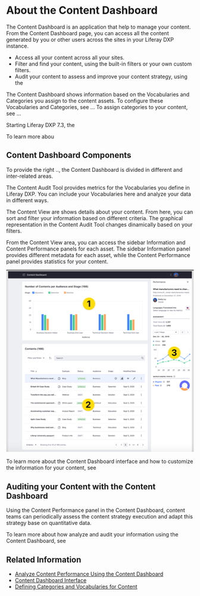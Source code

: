 # About the Content Dashboard

The Content Dashboard is an application that help to manage your content. From the Content Dashboard page, you can access all the content generated by you or other users across the sites in your Liferay DXP instance.

- Access all your content across all your sites.
- Filter and find your content, using the built-in filters or your own custom filters.
- Audit your content to assess and improve your content strategy, using the 

The Content Dashboard shows information based on the Vocabularies and Categories you assign to the content assets. To configure these Vocabularies and Categories, see ... To assign categories to your content, see ...

Starting Liferay DXP 7.3, the 

To learn more abou

## Content Dashboard Components

To provide the right .., the Content Dashboard is divided in different and inter-related areas.

The Content Audit Tool provides metrics for the Vocabularies you define in Liferay DXP. You can include your Vocabularies here and analyze your data in different ways.

The Content View are shows details about your content. From here, you can sort and filter your information based on different criteria. The graphical representation in the Content Audit Tool changes dinamically based on your filters.

From the Content View area, you can access the sidebar Information and Content Performance panels for each asset. The sidebar Information panel provides different metadata for each asset, while the Content Performance panel provides statistics for your content.

![Components of the Content Dashboard Interface](./about-the-content-dashboard/images/01.png)

To learn more about the Content Dashboard interface and how to customize the information for your content, see 

## Auditing your Content with the Content Dashboard

Using the Content Performance panel in the Content Dashboard, content teams can periodically assess the content strategy execution and adapt this strategy base on quantitative data.

To learn more about how analyze and audit your information using the Content Dashboard, see 

## Related Information

- [Analyze Content Performance Using the Content Dashboard](./analyze-content-performance-using-content-dashboard.md)
- [Content Dashboard Interface](./content-dashboard-interface.md)
- [Defining Categories and Vocabularies for Content](../tags-and-categories/user-guide/defining-categories-and-vocabularies-for-content.md)